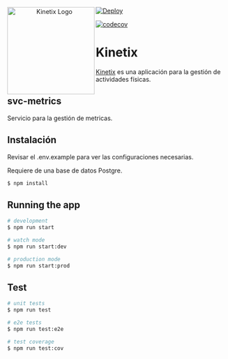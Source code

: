 <p align="center">
  <a href="http://fi.uba.ar/" target="blank"><a href="https://ibb.co/sg2mHKD"><img src="https://i.ibb.co/NFsVS9k/Isotipo.png" alt="Kinetix Logo" width="200" border="0" align="left"/></a></a>
</p>

[![Deploy](https://github.com/taller2-fiufit/svc-users/actions/workflows/cd.yml/badge.svg)](https://github.com/taller2-fiufit/svc-users/actions/workflows/cd.yml)

[![codecov](https://codecov.io/github/taller2-fiufit/svc-users/branch/main/graph/badge.svg?token=5XUJID246G)](https://codecov.io/github/taller2-fiufit/svc-users)

# Kinetix

[Kinetix](https://github.com/taller2-fiufit) es una aplicación para la gestión de actividades físicas.

## svc-metrics
Servicio para la gestión de metricas.

## Instalación
Revisar el .env.example para ver las configuraciones necesarias.

Requiere de una base de datos Postgre.

```bash
$ npm install
```

## Running the app

```bash
# development
$ npm run start

# watch mode
$ npm run start:dev

# production mode
$ npm run start:prod
```

## Test

```bash
# unit tests
$ npm run test

# e2e tests
$ npm run test:e2e

# test coverage
$ npm run test:cov
```
